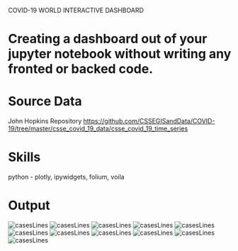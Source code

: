 COVID-19 WORLD INTERACTIVE DASHBOARD

# Creating a dashboard out of your jupyter notebook without writing any fronted or backed code.

# Source Data  
John Hopkins Repository https://github.com/CSSEGISandData/COVID-19/tree/master/csse_covid_19_data/csse_covid_19_time_series 

# Skills 
python - plotly, ipywidgets, folium, voila

# Output
![casesLines](./visuals/1.PNG)
![casesLines](./visuals/22.PNG)
![casesLines](./visuals/33.PNG)
![casesLines](./visuals/44.PNG)
![casesLines](./visuals/55.PNG)
![casesLines](./visuals/55.PNG)
![casesLines](./visuals/66.PNG)
![casesLines](./visuals/77.PNG)
![casesLines](./visuals/88.PNG)
![casesLines](./visuals/99.PNG)
![casesLines](./visuals/10.PNG)

